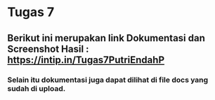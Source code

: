 # Tugas 7

## Berikut ini merupakan link Dokumentasi dan Screenshot Hasil : https://intip.in/Tugas7PutriEndahP

### Selain itu dokumentasi juga dapat dilihat di file docs yang sudah di upload.
